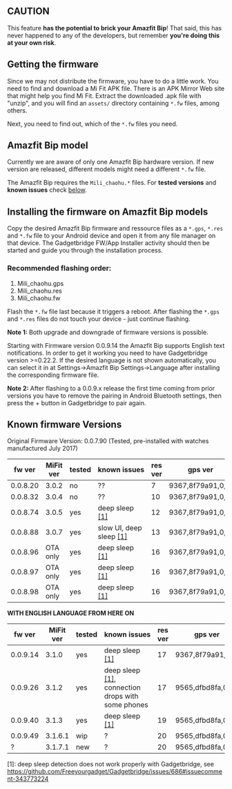 ## CAUTION
This feature **has the potential to brick your Amazfit Bip**! That said, this has never happened to any of the developers, but remember **you're doing this at your own risk**.

## Getting the firmware
Since we may not distribute the firmware, you have to do a little work. You need to find and download a Mi Fit APK file. There is an APK Mirror Web site that might help you find Mi Fit. Extract the downloaded .apk file with "unzip", and you will find an `assets/` directory containing `*.fw` files, among others.

Next, you need to find out, which of the `*.fw` files you need.

## Amazfit Bip model
Currently we are aware of only one Amazfit Bip hardware version. If new version are released, different models might need a different `*.fw` file.

The Amazfit Bip requires the  `Mili_chaohu.*` files. For **tested versions** and **known issues** check [below](#known-firmware-versions).

## Installing the firmware on Amazfit Bip models
Copy the desired Amazfit Bip firmware and ressource files as a `*.gps`, `*.res` and `*.fw` file to your Android device and open it from any file manager on that device. The Gadgetbridge FW/App Installer activity should then be started and guide you through the installation process.

### Recommended flashing order:
1. Mili_chaohu.gps
1. Mili_chaohu.res
1. Mili_chaohu.fw

Flash the `*.fw` file last because it triggers a reboot. After flashing the `*.gps` and `*.res` files do not touch your device - just continue flashing.

**Note 1:** Both upgrade and downgrade of firmware versions is possible.

Starting with Firmware version 0.0.9.14 the Amazfit Bip supports English text notifications. In order to get it working you need to have Gadgetbridge version >=0.22.2. If the desired language is not shown  automatically, you can select it in at Settings->Amazfit Bip Settings->Language after installing the corresponding firmware file.

**Note 2:** After flashing to a 0.0.9.x release the first time coming from prior versions you have to remove the pairing in Android Bluetooth settings, then press the + button in Gadgetbridge to pair again.

## Known firmware Versions

Original Firmware Version: 0.0.7.90 (Tested, pre-installed with watches manufactured July 2017)

fw ver    | MiFit ver | tested | known&nbsp;issues | res ver | gps ver | fw-md5 | res-md5 | gps-md5
----------|-----------|--------|-------------------|---------|---------|--------|---------|--------
0.0.8.20  | 3.0.2     | no     | ??           | 7 | 9367,8f79a91,0,0, | d737c210d960ac552dba9e3d88d96a3e | 2283a4d78058321c6eed60ea17dc83b1 | db27b914056153ff47f137fd0f91209e
0.0.8.32  | 3.0.4     | no     | ??           | 10 | 9367,8f79a91,0,0, | 2e20c581bad02f849b1c7ddf9d2beb94 | ddc3c7075de22e8a82229a5d4e660532 | db27b914056153ff47f137fd0f91209e
0.0.8.74  | 3.0.5     | yes    | deep sleep [\[1\]](#fwfootnote1) | 12 | 9367,8f79a91,0,0, | bc0eccb54246a999ceb0052ed0f542d8 | 88a6675421ae9a58b2d7b85a8782842d | db27b914056153ff47f137fd0f91209e
0.0.8.88  | 3.0.7     | yes    | slow UI, deep sleep [\[1\]](#fwfootnote1) | 13 | 9367,8f79a91,0,0, | 2d182f06402b7bb9afe591f2697d312f | 8c2953fb1d714b0fe64c4013dd033bfb | db27b914056153ff47f137fd0f91209e
0.0.8.96  | OTA only  | yes    | deep sleep [\[1\]](#fwfootnote1) | 16 | 9367,8f79a91,0,0, | 5458007fe89a3e4df2d166d49d2a4d9b | 2a745c9e97a561bff8472f2193086d52 | db27b914056153ff47f137fd0f91209e
0.0.8.97  | OTA only  | yes    | deep sleep [\[1\]](#fwfootnote1) | 16 | 9367,8f79a91,0,0, | e19cf338204b9190b88f5666399d66b5 | 2a745c9e97a561bff8472f2193086d52 | db27b914056153ff47f137fd0f91209e
0.0.8.98  | OTA only  | yes    | deep sleep [\[1\]](#fwfootnote1) | 16 | 9367,8f79a91,0,0, | c2c5737a304b476e197ea38354b81ea8 | 2a745c9e97a561bff8472f2193086d52 | db27b914056153ff47f137fd0f91209e

**WITH ENGLISH LANGUAGE FROM HERE ON**

 fw ver  | MiFit ver | tested | known&nbsp;issues | res ver | gps ver | fw-md5 | res-md5 | gps-md5
---------|-----------|--------|-------------------|---------|---------|--------|---------|--------
0.0.9.14 | 3.1.0     | yes    | deep sleep [\[1\]](#fwfootnote1) | 17 | 9367,8f79a91,0,0, | 92824f9e7cbb1a0729fbd27938ab2ba5 | e90b394bf0f9a055a108798656877ebe | db27b914056153ff47f137fd0f91209e
0.0.9.26 | 3.1.2     | yes    | deep sleep [\[1\]](#fwfootnote1), connection drops with some phones | 17 | 9565,dfbd8fa,0,0, | 78e59e39d237198af0c0e2aed5c82a1e | e90b394bf0f9a055a108798656877ebe | 97f9794cc46b2ebddaa0b52fe27a4f8f
0.0.9.40 | 3.1.3     | yes    | deep sleep [\[1\]](#fwfootnote1) | 19 | 9565,dfbd8fa,0,0, | fae9548f699ede59687b219a20e6e70d | 7099605b7e062645476f6b8bb815f6fb | 97f9794cc46b2ebddaa0b52fe27a4f8f
0.0.9.49 | 3.1.6.1   | wip    | ? | 20 | 9565,dfbd8fa,0,0, | ba17b217a85d5e48e7061f36d9e9554e | 656c784e54c9ece7688eea64cb4d32d3 | 97f9794cc46b2ebddaa0b52fe27a4f8f
?        | 3.1.7.1   | new    | ? | 20 | 9565,dfbd8fa,0,0, | 617af082c8526b35452702798e6ce33c | 656c784e54c9ece7688eea64cb4d32d3 | 97f9794cc46b2ebddaa0b52fe27a4f8f


<a name="fwfootnote1">[1]</a>: deep sleep detection does not work properly with Gadgetbridge, see https://github.com/Freeyourgadget/Gadgetbridge/issues/686#issuecomment-343773224